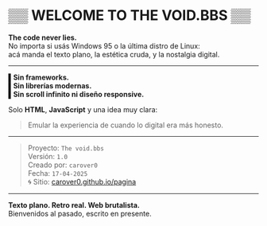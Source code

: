 # ▒▒ WELCOME TO THE VOID.BBS ▒▒

**The code never lies.**  
No importa si usás Windows 95 o la última distro de Linux:  
acá manda el texto plano, la estética cruda, y la nostalgia digital.

---

▌**Sin frameworks.**  
▌**Sin librerías modernas.**  
▌**Sin scroll infinito ni diseño responsive.**  

Solo **HTML**, **JavaScript** y una idea muy clara:  
> Emular la experiencia de cuando lo digital era más honesto.

---

> Proyecto: `The void.bbs`  
> Versión: `1.0`  
> Creado por: `carover0`  
> Fecha: `17-04-2025`  
🌀 Sitio: [carover0.github.io/pagina](https://carover0.github.io/pagina/)

---

**Texto plano. Retro real. Web brutalista.**  
Bienvenidos al pasado, escrito en presente.
